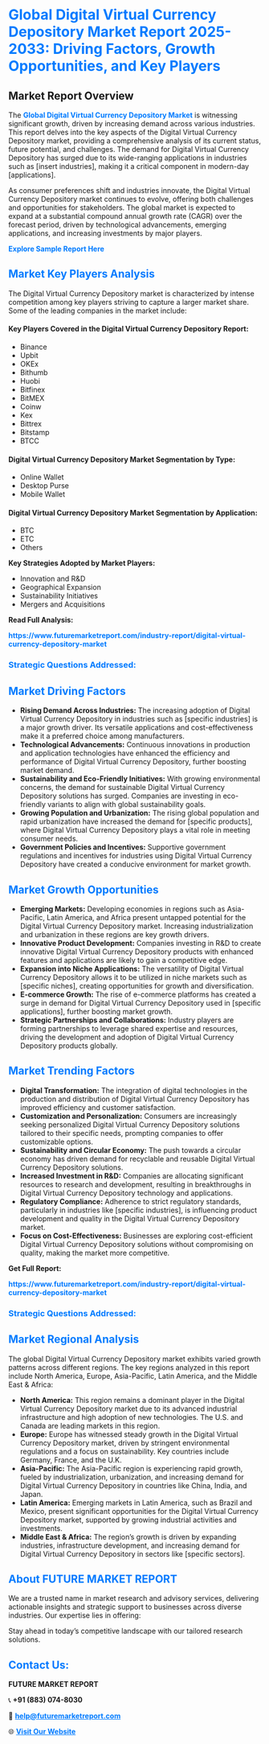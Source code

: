 <h1 style="color: #007BFF;">Global Digital Virtual Currency Depository Market Report 2025-2033: Driving Factors, Growth Opportunities, and Key Players</h1>

<section id="overview">
<h2>Market Report Overview</h2>
<p>The <a href="https://www.futuremarketreport.com/industry-report/digital-virtual-currency-depository-market" style="color: #007BFF; text-decoration: none;"><strong>Global Digital Virtual Currency Depository Market</strong></a> is witnessing significant growth, driven by increasing demand across various industries. This report delves into the key aspects of the Digital Virtual Currency Depository market, providing a comprehensive analysis of its current status, future potential, and challenges. The demand for Digital Virtual Currency Depository has surged due to its wide-ranging applications in industries such as [insert industries], making it a critical component in modern-day [applications].</p>
<p>As consumer preferences shift and industries innovate, the Digital Virtual Currency Depository market continues to evolve, offering both challenges and opportunities for stakeholders. The global market is expected to expand at a substantial compound annual growth rate (CAGR) over the forecast period, driven by technological advancements, emerging applications, and increasing investments by major players.</p>
</section>

<section id="overview">
<p><a href="https://www.futuremarketreport.com/request-sample/reportId=63928" style="color: #007BFF; text-decoration: none;"><strong>Explore Sample Report Here</strong></a></p>
</section>

<section id="key-players">
<h2 style="color: #007BFF;">Market Key Players Analysis</h2>
<p>The Digital Virtual Currency Depository market is characterized by intense competition among key players striving to capture a larger market share. Some of the leading companies in the market include:</p>
<h4>Key Players Covered in the Digital Virtual Currency Depository Report:</h4>
<ul><li>Binance</li><li>Upbit</li><li>OKEx</li><li>Bithumb</li><li>Huobi</li><li>Bitfinex</li><li>BitMEX</li><li>Coinw</li><li>Kex</li><li>Bittrex</li><li>Bitstamp</li><li>BTCC</li></ul>
<h4>Digital Virtual Currency Depository Market Segmentation by Type:</h4>
<ul><li>Online Wallet</li><li>Desktop Purse</li><li>Mobile Wallet</li></ul>

<h4>Digital Virtual Currency Depository Market Segmentation by Application:</h4>
<ul><li>BTC</li><li>ETC</li><li>Others</li></ul>
<p><strong>Key Strategies Adopted by Market Players:</strong></p>
<ul>
<li>Innovation and R&D</li>
<li>Geographical Expansion</li>
<li>Sustainability Initiatives</li>
<li>Mergers and Acquisitions</li>
</ul>
</section>

<section>
<p><strong>Read Full Analysis: </strong></p><a href="https://www.futuremarketreport.com/industry-report/digital-virtual-currency-depository-market" style="color: #007BFF; text-decoration: none;"><strong>https://www.futuremarketreport.com/industry-report/digital-virtual-currency-depository-market</strong></a>
<h3 style="color: #007BFF;">Strategic Questions Addressed:</h3>
</section>

<section id="driving-factors">
<h2 style="color: #007BFF;">Market Driving Factors</h2>
<ul>
<li><strong>Rising Demand Across Industries:</strong> The increasing adoption of Digital Virtual Currency Depository in industries such as [specific industries] is a major growth driver. Its versatile applications and cost-effectiveness make it a preferred choice among manufacturers.</li>
<li><strong>Technological Advancements:</strong> Continuous innovations in production and application technologies have enhanced the efficiency and performance of Digital Virtual Currency Depository, further boosting market demand.</li>
<li><strong>Sustainability and Eco-Friendly Initiatives:</strong> With growing environmental concerns, the demand for sustainable Digital Virtual Currency Depository solutions has surged. Companies are investing in eco-friendly variants to align with global sustainability goals.</li>
<li><strong>Growing Population and Urbanization:</strong> The rising global population and rapid urbanization have increased the demand for [specific products], where Digital Virtual Currency Depository plays a vital role in meeting consumer needs.</li>
<li><strong>Government Policies and Incentives:</strong> Supportive government regulations and incentives for industries using Digital Virtual Currency Depository have created a conducive environment for market growth.</li>
</ul>
</section>

<section id="growth-opportunities">
<h2 style="color: #007BFF;">Market Growth Opportunities</h2>
<ul>
<li><strong>Emerging Markets:</strong> Developing economies in regions such as Asia-Pacific, Latin America, and Africa present untapped potential for the Digital Virtual Currency Depository market. Increasing industrialization and urbanization in these regions are key growth drivers.</li>
<li><strong>Innovative Product Development:</strong> Companies investing in R&D to create innovative Digital Virtual Currency Depository products with enhanced features and applications are likely to gain a competitive edge.</li>
<li><strong>Expansion into Niche Applications:</strong> The versatility of Digital Virtual Currency Depository allows it to be utilized in niche markets such as [specific niches], creating opportunities for growth and diversification.</li>
<li><strong>E-commerce Growth:</strong> The rise of e-commerce platforms has created a surge in demand for Digital Virtual Currency Depository used in [specific applications], further boosting market growth.</li>
<li><strong>Strategic Partnerships and Collaborations:</strong> Industry players are forming partnerships to leverage shared expertise and resources, driving the development and adoption of Digital Virtual Currency Depository products globally.</li>
</ul>
</section>

<section id="trending-factors">
<h2 style="color: #007BFF;">Market Trending Factors</h2>
<ul>
<li><strong>Digital Transformation:</strong> The integration of digital technologies in the production and distribution of Digital Virtual Currency Depository has improved efficiency and customer satisfaction.</li>
<li><strong>Customization and Personalization:</strong> Consumers are increasingly seeking personalized Digital Virtual Currency Depository solutions tailored to their specific needs, prompting companies to offer customizable options.</li>
<li><strong>Sustainability and Circular Economy:</strong> The push towards a circular economy has driven demand for recyclable and reusable Digital Virtual Currency Depository solutions.</li>
<li><strong>Increased Investment in R&D:</strong> Companies are allocating significant resources to research and development, resulting in breakthroughs in Digital Virtual Currency Depository technology and applications.</li>
<li><strong>Regulatory Compliance:</strong> Adherence to strict regulatory standards, particularly in industries like [specific industries], is influencing product development and quality in the Digital Virtual Currency Depository market.</li>
<li><strong>Focus on Cost-Effectiveness:</strong> Businesses are exploring cost-efficient Digital Virtual Currency Depository solutions without compromising on quality, making the market more competitive.</li>
</ul>
</section>

<section>
<p><strong>Get Full Report: </strong></p><a href="https://www.futuremarketreport.com/industry-report/digital-virtual-currency-depository-market" style="color: #007BFF; text-decoration: none;"><strong>https://www.futuremarketreport.com/industry-report/digital-virtual-currency-depository-market</strong></a>
<h3 style="color: #007BFF;">Strategic Questions Addressed:</h3>
</section>


<section id="regional-analysis">
<h2 style="color: #007BFF;">Market Regional Analysis</h2>
<p>The global Digital Virtual Currency Depository market exhibits varied growth patterns across different regions. The key regions analyzed in this report include North America, Europe, Asia-Pacific, Latin America, and the Middle East & Africa:</p>
<ul>
<li><strong>North America:</strong> This region remains a dominant player in the Digital Virtual Currency Depository market due to its advanced industrial infrastructure and high adoption of new technologies. The U.S. and Canada are leading markets in this region.</li>
<li><strong>Europe:</strong> Europe has witnessed steady growth in the Digital Virtual Currency Depository market, driven by stringent environmental regulations and a focus on sustainability. Key countries include Germany, France, and the U.K.</li>
<li><strong>Asia-Pacific:</strong> The Asia-Pacific region is experiencing rapid growth, fueled by industrialization, urbanization, and increasing demand for Digital Virtual Currency Depository in countries like China, India, and Japan.</li>
<li><strong>Latin America:</strong> Emerging markets in Latin America, such as Brazil and Mexico, present significant opportunities for the Digital Virtual Currency Depository market, supported by growing industrial activities and investments.</li>
<li><strong>Middle East & Africa:</strong> The region’s growth is driven by expanding industries, infrastructure development, and increasing demand for Digital Virtual Currency Depository in sectors like [specific sectors].</li>
</ul>
</section>

<footer>
<h2 style="color: #007BFF;">About FUTURE MARKET REPORT</h2>
<p>We are a trusted name in market research and advisory services, delivering actionable insights and strategic support to businesses across diverse industries. Our expertise lies in offering:</p>

<p>Stay ahead in today’s competitive landscape with our tailored research solutions.</p>

<h2 style="color: #007BFF;">Contact Us:</h2>
<p><strong>FUTURE MARKET REPORT</strong></p>
<p>📞 <strong>+91 (883) 074-8030</strong></p>
<p>📧 <strong><a href="mailto:help@futuremarketreport.com" style="color: #007BFF;">help@futuremarketreport.com</a></strong></p>
<p>🌐 <strong><a href="https://www.futuremarketreport.com/" style="color: #007BFF;">Visit Our Website</a></strong></p>
</footer>